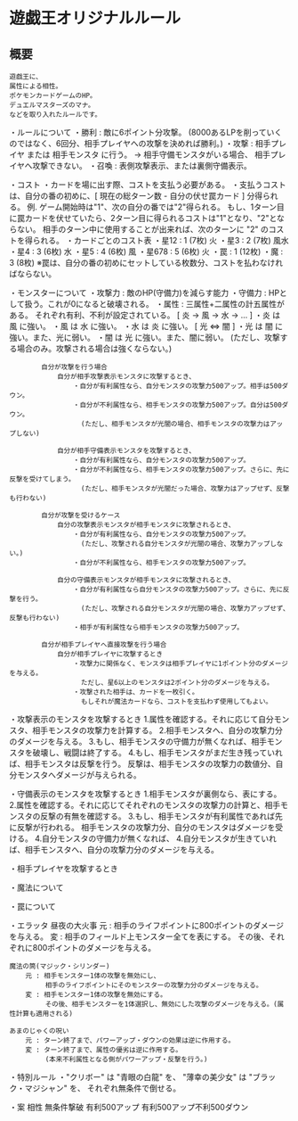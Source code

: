 # 遊戯王オリジナルルール
## 概要
    遊戯王に、
    属性による相性。
    ポケモンカードゲームのHP。
    デュエルマスターズのマナ。
    などを取り入れたルールです。

・ルールについて
    ・勝利     :  敵に6ポイント分攻撃。
                    (8000あるLPを削っていくのではなく、6回分、相手プレイヤへの攻撃を決めれば勝利。)
    ・攻撃     :  相手プレイヤ または 相手モンスタ に行う。
                    →  相手守備モンスタがいる場合、
                        相手プレイヤへ攻撃できない。
    ・召喚     :  表側攻撃表示、または裏側守備表示。

・コスト
    ・カードを場に出す際、コストを支払う必要がある。
    ・支払うコストは、自分の番の初めに、[ 現在の総ターン数 - 自分の伏せ罠カード ] 分得られる。
        例. ゲーム開始時は"1"、次の自分の番では"2"得られる。
            もし、1ターン目に罠カードを伏せていたら、2ターン目に得られるコストは"1"となり、"2"とならない。
            相手のターン中に使用することが出来れば、次のターンに "2" のコストを得られる。
    ・カードごとのコスト表
        ・星12    :  1  (7枚) 火
        ・星3     :  2  (7枚) 風水
        ・星4     :  3  (6枚) 水
        ・星5     :  4  (6枚) 風
        ・星678   :  5  (6枚) 火
        ・罠      :  1  (12枚)
        ・魔      :  3  (8枚)
        ※罠は、自分の番の初めにセットしている枚数分、コストを払わなければならない。
    
・モンスターについて
    ・攻撃力      :  敵のHP(守備力)を減らす能力
    ・守備力      :  HPとして扱う。これが0になると破壊される。
    ・属性        :  三属性+二属性の計五属性がある。
                    それぞれ有利、不利が設定されている。
                    [ 炎 → 風 → 水 → ... ]
                        ・炎 は 風 に強い。
                        ・風 は 水 に強い。
                        ・水 は 炎 に強い。
                    [ 光 ⇔ 闇 ]
                        ・光 は 闇 に強い。また、光に弱い。
                        ・闇 は 光 に強い。また、闇に弱い。
                        (ただし、攻撃する場合のみ。攻撃される場合は強くならない。)
            
            自分が攻撃を行う場合
                自分が相手攻撃表示モンスタに攻撃するとき、
                    ・自分が有利属性なら、自分モンスタの攻撃力500アップ。相手は500ダウン。
                    ・自分が不利属性なら、相手モンスタの攻撃力500アップ。自分は500ダウン。
                      (ただし、相手モンスタが光闇の場合、相手モンスタの攻撃力はアップしない)
                      
                自分が相手守備表示モンスタを攻撃するとき、
                    ・自分が有利属性なら、自分モンスタの攻撃力500アップ。
                    ・自分が不利属性なら、相手モンスタの攻撃力500アップ。さらに、先に反撃を受けてしまう。
                      (ただし、相手モンスタが光闇だった場合、攻撃力はアップせず、反撃も行わない)
            
            自分が攻撃を受けるケース
                自分の攻撃表示モンスタが相手モンスタに攻撃されるとき、
                    ・自分が有利属性なら、自分モンスタの攻撃力500アップ。
                      (ただし、攻撃される自分モンスタが光闇の場合、攻撃力アップしない。)
                    ・自分が不利属性なら、相手モンスタの攻撃力500アップ。
                    
                自分の守備表示モンスタが相手モンスタに攻撃されるとき、
                    ・自分が有利属性なら自分モンスタの攻撃力500アップ。さらに、先に反撃を行う。
                      (ただし、攻撃される自分モンスタが光闇の場合、攻撃力アップせず、反撃も行わない)
                    ・相手が有利属性なら相手モンスタの攻撃力500アップ。
                
            自分が相手プレイヤへ直接攻撃を行う場合
                自分が相手プレイヤに攻撃するとき
                    ・攻撃力に関係なく、モンスタは相手プレイヤに1ポイント分のダメージを与える。
                      ただし、星6以上のモンスタは2ポイント分のダメージを与える。
                    ・攻撃された相手は、カードを一枚引く。
                      もしそれが魔法カードなら、コストを支払わず使用してもよい。

・攻撃表示のモンスタを攻撃するとき
    1.属性を確認する。それに応じて自分モンスタ、相手モンスタの攻撃力を計算する。
    2.相手モンスタへ、自分の攻撃力分のダメージを与える。
    3.もし、相手モンスタの守備力が無くなれば、相手モンスタを破壊し、戦闘は終了する。
    4.もし、相手モンスタがまだ生き残っていれば、相手モンスタは反撃を行う。
      反撃は、相手モンスタの攻撃力の数値分、自分モンスタへダメージが与えられる。
    
・守備表示のモンスタを攻撃するとき
    1.相手モンスタが裏側なら、表にする。
    2.属性を確認する。それに応じてそれぞれのモンスタの攻撃力の計算と、相手モンスタの反撃の有無を確認する。
    3.もし、相手モンスタが有利属性であれば先に反撃が行われる。
      相手モンスタの攻撃力分、自分のモンスタはダメージを受ける。
    4.自分モンスタの守備力が無くなれば、
    4.自分モンスタが生きていれば、相手モンスタへ、自分の攻撃力分のダメージを与える。
    
・相手プレイヤを攻撃するとき
                
                
・魔法について


・罠について

・エラッタ
    昼夜の大火事
        元 : 相手のライフポイントに800ポイントのダメージを与える。
        変 : 相手のフィールド上モンスター全てを表にする。
             その後、それぞれに800ポイントのダメージを与える。
        
    魔法の筒(マジック・シリンダー)
        元 : 相手モンスター1体の攻撃を無効にし、
             相手のライフポイントにそのモンスターの攻撃力分のダメージを与える。
        変 : 相手モンスター1体の攻撃を無効にする。
             その後、相手モンスターを1体選択し、無効にした攻撃のダメージを与える。(属性計算も適用される)
             
    あまのじゃくの呪い
        元 : ターン終了まで、パワーアップ・ダウンの効果は逆に作用する。
        変 : ターン終了まで、属性の優劣は逆に作用する。
             (本来不利属性となる側がパワーアップ・反撃を行う。)
             
・特別ルール
    ・"クリボー" は "青眼の白龍" を、
      "薄幸の美少女" は "ブラック・マジシャン" を、
      それぞれ無条件で倒せる。
      

・案
    相性
        無条件撃破
        有利500アップ
        有利500アップ不利500ダウン
      
      